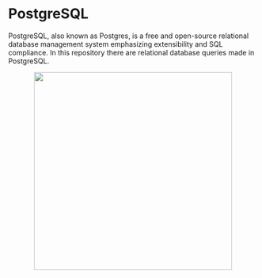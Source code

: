<h1>PostgreSQL</h1>
<p>PostgreSQL, also known as Postgres, is a free and open-source relational database management system emphasizing extensibility and SQL compliance. In this repository there are relational database queries made in PostgreSQL.</p>
<div align="center">
<img src="https://henrixivo.files.wordpress.com/2014/07/postgresql-logo.jpg?w=468" width="400px" />
</div>
